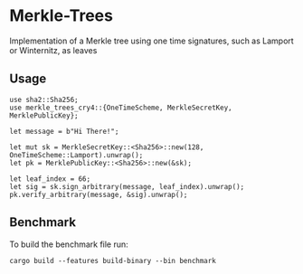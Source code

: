 # Merkle-Trees

Implementation of a Merkle tree using one time signatures, such as Lamport or Winternitz, as leaves


## Usage

    use sha2::Sha256;
    use merkle_trees_cry4::{OneTimeScheme, MerkleSecretKey, MerklePublicKey};

    let message = b"Hi There!";

    let mut sk = MerkleSecretKey::<Sha256>::new(128, OneTimeScheme::Lamport).unwrap();
    let pk = MerklePublicKey::<Sha256>::new(&sk);

    let leaf_index = 66;
    let sig = sk.sign_arbitrary(message, leaf_index).unwrap();
    pk.verify_arbitrary(message, &sig).unwrap();

## Benchmark

To build the benchmark file run:

    cargo build --features build-binary --bin benchmark
